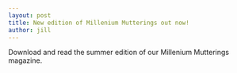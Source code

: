 ```yaml
---
layout: post
title: New edition of Millenium Mutterings out now!
author: jill
---
```


Download and read the summer edition of our Millenium Mutterings magazine.
